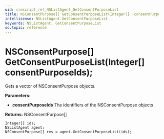 ```yaml
---
uid: crmscript_ref_NSListAgent_GetConsentPurposeList
title: NSConsentPurpose[] GetConsentPurposeList(Integer[]  consentPurposeIds);
intellisense: NSListAgent.GetConsentPurposeList
keywords: NSListAgent, GetConsentPurposeList
so.topic: reference
---
```


# NSConsentPurpose[] GetConsentPurposeList(Integer[]  consentPurposeIds);

Gets a vector of NSConsentPurpose objects.

**Parameters:**
 - **consentPurposeIds** The identifiers of the NSConsentPurpose objects

**Returns:** NSConsentPurpose[]

```crmscript
Integer[] ids;
NSListAgent agent;
NSConsentPurpose[] res = agent.GetConsentPurposeList(ids);
```

